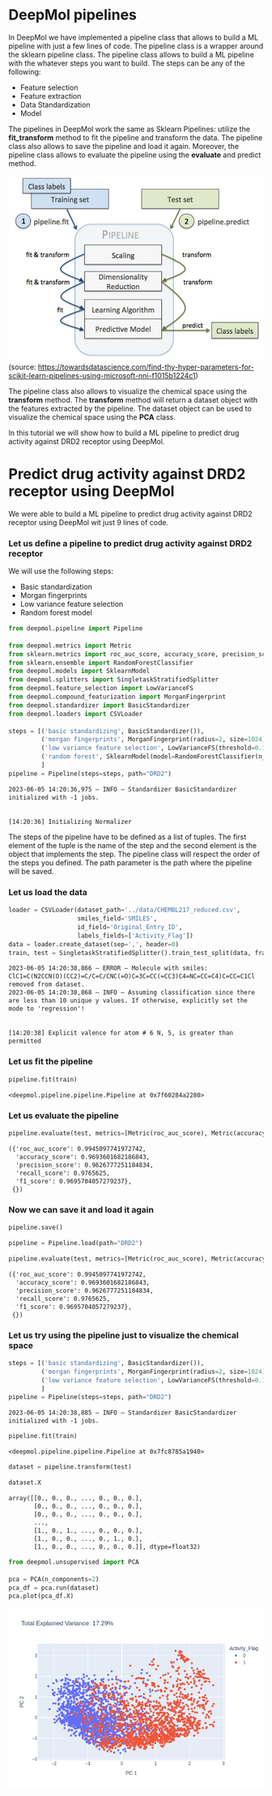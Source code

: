 # DeepMol pipelines

In DeepMol we have implemented a pipeline class that allows to build a ML pipeline with just a few lines of code. The pipeline class is a wrapper around the sklearn pipeline class. The pipeline class allows to build a ML pipeline with the whatever steps you want to build. The steps can be any of the following:
- Feature selection
- Feature extraction
- Data Standardization
- Model

The pipelines in DeepMol work the same as Sklearn Pipelines: utilize the **fit_transform** method to fit the pipeline and transform the data. The pipeline class also allows to save the pipeline and load it again. Moreover, the pipeline class allows to evaluate the pipeline using the **evaluate** and predict method.

![png](pipeline.png)
(source: https://towardsdatascience.com/find-thy-hyper-parameters-for-scikit-learn-pipelines-using-microsoft-nni-f1015b1224c1)

The pipeline class also allows to visualize the chemical space using the **transform** method. The **transform** method will return a dataset object with the features extracted by the pipeline. The dataset object can be used to visualize the chemical space using the **PCA** class.

In this tutorial we will show how to build a ML pipeline to predict drug activity against DRD2 receptor using DeepMol.

# Predict drug activity against DRD2 receptor using DeepMol

We were able to build a ML pipeline to predict drug activity against DRD2 receptor using DeepMol wit just 9 lines of code.

### Let us define a pipeline to predict drug activity against DRD2 receptor

We will use the following steps:
- Basic standardization
- Morgan fingerprints
- Low variance feature selection
- Random forest model


```python
from deepmol.pipeline import Pipeline

from deepmol.metrics import Metric
from sklearn.metrics import roc_auc_score, accuracy_score, precision_score, recall_score, f1_score
from sklearn.ensemble import RandomForestClassifier
from deepmol.models import SklearnModel
from deepmol.splitters import SingletaskStratifiedSplitter
from deepmol.feature_selection import LowVarianceFS
from deepmol.compound_featurization import MorganFingerprint
from deepmol.standardizer import BasicStandardizer
from deepmol.loaders import CSVLoader

steps = [('basic standardizing', BasicStandardizer()),
         ('morgan fingerprints', MorganFingerprint(radius=2, size=1024)),
         ('low variance feature selection', LowVarianceFS(threshold=0.1)),
         ('random forest', SklearnModel(model=RandomForestClassifier(n_jobs=-1, random_state=42)))
         ]
pipeline = Pipeline(steps=steps, path="DRD2")
```
    2023-06-05 14:20:36,975 — INFO — Standardizer BasicStandardizer initialized with -1 jobs.


    [14:20:36] Initializing Normalizer


The steps of the pipeline have to be defined as a list of tuples. The first element of the tuple is the name of the step and the second element is the object that implements the step. The pipeline class will respect the order of the steps you defined. The path parameter is the path where the pipeline will be saved.

### Let us load the data


```python
loader = CSVLoader(dataset_path='../data/CHEMBL217_reduced.csv',
                   smiles_field='SMILES',
                   id_field='Original_Entry_ID',
                   labels_fields=['Activity_Flag'])
data = loader.create_dataset(sep=',', header=0)
train, test = SingletaskStratifiedSplitter().train_test_split(data, fra_train=0.8, seed=42)
```

    2023-06-05 14:20:38,866 — ERROR — Molecule with smiles: ClC1=C(N2CCN(O)(CC2)=C/C=C/CNC(=O)C=3C=CC(=CC3)C4=NC=CC=C4)C=CC=C1Cl removed from dataset.
    2023-06-05 14:20:38,868 — INFO — Assuming classification since there are less than 10 unique y values. If otherwise, explicitly set the mode to 'regression'!


    [14:20:38] Explicit valence for atom # 6 N, 5, is greater than permitted


### Let us fit the pipeline


```python
pipeline.fit(train)
```




    <deepmol.pipeline.pipeline.Pipeline at 0x7f60284a2280>



### Let us evaluate the pipeline


```python
pipeline.evaluate(test, metrics=[Metric(roc_auc_score), Metric(accuracy_score), Metric(precision_score), Metric(recall_score), Metric(f1_score)])
```




    ({'roc_auc_score': 0.9945097741972742,
      'accuracy_score': 0.9693601682186843,
      'precision_score': 0.9626777251184834,
      'recall_score': 0.9765625,
      'f1_score': 0.9695704057279237},
     {})



### Now we can save it and load it again


```python
pipeline.save()
```


```python
pipeline = Pipeline.load(path="DRD2")
```


```python
pipeline.evaluate(test, metrics=[Metric(roc_auc_score), Metric(accuracy_score), Metric(precision_score), Metric(recall_score), Metric(f1_score)])
```




    ({'roc_auc_score': 0.9945097741972742,
      'accuracy_score': 0.9693601682186843,
      'precision_score': 0.9626777251184834,
      'recall_score': 0.9765625,
      'f1_score': 0.9695704057279237},
     {})



### Let us try using the pipeline just to visualize the chemical space


```python
steps = [('basic standardizing', BasicStandardizer()),
         ('morgan fingerprints', MorganFingerprint(radius=2, size=1024)),
         ('low variance feature selection', LowVarianceFS(threshold=0.1)),
         ]
pipeline = Pipeline(steps=steps, path="DRD2")
```

    2023-06-05 14:20:38,885 — INFO — Standardizer BasicStandardizer initialized with -1 jobs.



```python
pipeline.fit(train)
```




    <deepmol.pipeline.pipeline.Pipeline at 0x7fc8785a1940>




```python
dataset = pipeline.transform(test)
```


```python
dataset.X
```




    array([[0., 0., 0., ..., 0., 0., 0.],
           [0., 0., 0., ..., 0., 0., 0.],
           [0., 0., 0., ..., 0., 0., 0.],
           ...,
           [1., 0., 1., ..., 0., 0., 0.],
           [1., 0., 0., ..., 0., 1., 0.],
           [1., 0., 0., ..., 0., 0., 0.]], dtype=float32)




```python
from deepmol.unsupervised import PCA

pca = PCA(n_components=2)
pca_df = pca.run(dataset)
pca.plot(pca_df.X)
```

![pca_pipeline.png](pca_pipeline.png)
